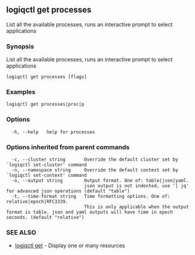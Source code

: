 ## logiqctl get processes

List all the available processes, runs an interactive prompt to select applications

### Synopsis

List all the available processes, runs an interactive prompt to select applications

```
logiqctl get processes [flags]
```

### Examples

```
logiqctl get processes|proc|p
```

### Options

```
  -h, --help   help for processes
```

### Options inherited from parent commands

```
  -c, --cluster string       Override the default cluster set by `logiqctl set-cluster' command
  -n, --namespace string     Override the default context set by `logiqctl set-context' command
  -o, --output string        Output format. One of: table|json|yaml. 
                             json output is not indented, use '| jq' for advanced json operations (default "table")
  -t, --time-format string   Time formatting options. One of: relative|epoch|RFC3339. 
                             This is only applicable when the output format is table. json and yaml outputs will have time in epoch seconds. (default "relative")
```

### SEE ALSO

* [logiqctl get](logiqctl_get.md)	 - Display one or many resources

